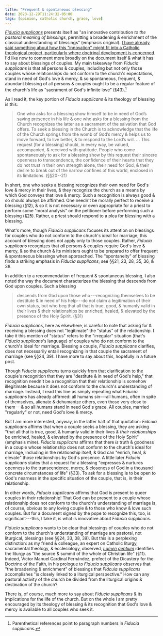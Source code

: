 ```yaml
---
title: "Frequent & spontaneous blessing"
date: 2023-12-29T11:24:32-05:00
tags: [opinion, catholic church, grace, love]
---
```


*[Fiducia supplicans](https://www.vatican.va/roman_curia/congregations/cfaith/documents/rc_ddf_doc_20231218_fiducia-supplicans_en.html)* presents itself as "an innovative contribution *to the pastoral meaning of blessings*, permitting a broadening & enrichment of the classical understanding of blessings" (emphasis original). [I have already said something about how this "innovation" might fit into a Catholic theological project, particularly where doctrinal development is concerned](/posts/20231223_fiducia-supplicans-church-teaching/). I'd like now to comment more broadly on the document itself & what it has to say about blessings of couples. My main takeaway from *Fiducia supplicans* is that all persons & couples, including but not only those couples whose relationships do not conform to the church's expectations, stand in need of God's love & mercy, & so spontaneous, frequent, & abundant blessing of all persons & couples ought to be a regular feature of the church's life as "sacrament of God's infinite love" (§43).[^2]

[^2]: Parenthetical references point to paragraph numbers in *Fiducia supplicans*.

As I read it, the key portion of *Fiducia supplicans* & its theology of blessing is this:

> One who asks for a blessing show himself to be in need of God’s saving presence in his life & one who asks for a blessing from the Church recognizes the latter as a sacrament of the salvation that God offers. To seek a blessing in the Church is to acknowledge that the life of the Church springs from the womb of God’s mercy & helps us to move forward, to live better, & to respond to the Lord’s will. ... This request [for a blessing] should, in every way, be valued, accompanied, & received with gratitude. People who come spontaneously to ask for a blessing show by this request their sincere openness to transcendence, the confidence of their hearts that they do not trust in their own strength alone, their need for God, & their desire to break out of the narrow confines of this world, enclosed in its limitations. (§§20--21)

In short, one who seeks a blessing recognizes their own need for God's love & mercy in their lives, & they recognize the church as a means by which God conveys that love & mercy. Such a recognition is always good & so should always be affirmed. One needn't be morally perfect to receive a blessing (§12), & so it is not necessary or even appropriate for a priest to perform some "moral analysis" on the petitioner before performing such a blessing (§25). Rather, a priest should respond to a plea for blessing with a blessing.

What's more, though *Fiducia supplicans* focuses its attention on blessings for couples who do not conform to the church's ideal for marriage, this account of blessing does not apply only to those couples. Rather, *Fiducia supplicans* recognizes that *all* persons & couples require God's love & mercy, & so the church & its ministers ought to be prepared to offer frequent & spontaneous blessings when approached. The "spontaneity" of blessing finds a striking emphasis in *Fiducia supplicans*; see §§21, 23, 28, 35, 36, & 38.

In addition to a recommendation of frequent & spontaneous blessing, I also noted the way the document characterizes the blessing that descends from God upon couples. Such a blessing

> descends from God upon those who---recognizing themselves to be destitute & in need of his help---do not claim a legitimation of their own status, but who beg that all that is true, good, & humanly valid in their lives & their relationships be enriched, healed, & elevated by the presence of the Holy Spirit. (§31)

*Fiducia supplicans*, here as elsewhere, is careful to note that asking for & receiving a blessing does not "legitimate" the "status" of the relationship. I take it this mention of "status" refers to the "irregular" situation (that's *Fiducia supplicans*'s language) of couples who do not conform to the church's ideal for marriage. Blessing a couple, *Fiducia supplicans* clarifies, does not necessarily entail recognizing in that couple the sacrament of marriage (see §§24, 39). I have more to say about this, hopefully in a future post.

Though *Fiducia supplicans* turns quickly from that clarification to the couple's recognition that they are "destitute & in need of God's help," that recognition needn't be a recognition that their relationship is somehow illegitimate because it does not conform to the church's understanding of marriage. Instead, I read this line as simply repeating what *Fiducia supplicans* has already affirmed: all humans sin---all humans, often in spite of themselves, alienate & dehumanize others, even those very close to them---& so all humans stand in need God's grace.  All couples, married "regularly" or not, need God's love & mercy.

But I am more interested, anyway, in the latter half of that quotation: *Fidcuia supplicans* affirms that when a couple seeks a blessing, they are asking "that all that is true, good, & humanly valid in their lives *& their relationships* be enriched, healed, & elevated by the presence of the Holy Spirit" (emphasis mine). *Fiducia supplicans* affirms that there *is* truth & goodness in a couple whose relationship does not conform to the church's ideal for marriage, including in the relationship itself, & God can "enrich, heal, & elevate" those relationships by God's presence. A little later *Fiducia supplicans* states that a request for a blessing "expresses & nurtures openness to the transcendence, mercy, & closeness of God in a thousand concrete circumstances of life" (§33). To ask for a blessing is to be open to God's nearness in the specific situation of the couple, that is, in their relationship.

In other words, *Fiducia supplicans* affirms that God is present to queer couples in their relationship! That God can be present to a couple whose relationship does not conform to the church's understanding of marriage is, of course, obvious to any loving couple & to those who know & love such couples. But for a document signed by the pope to recognize this, too, is significant---this, I take it, is what is innovative about *Fiducia supplicans*.

*Fiducia supplicans* wants to be clear that blessings of couples who do not conform to the church's understanding of marriage are pastoral, not liturgical, blessings (see §§24, 33, 38, 39). But this is a perplexing distinction: as my friend & colleague, an expert on Catholic liturgy, sacramental theology, & ecclesiology, observed, *[Lumen gentium](https://www.vatican.va/archive/hist_councils/ii_vatican_council/documents/vat-ii_const_19641121_lumen-gentium_en.html)* identifies the liturgy as "the source & summit of the whole of Christian life" (§11). Indeed, Víctor Manuel Cardinal Fernández, prefect of the Dicastery for the Doctrine of the Faith, in his prologue to *Fiducia supplicans* observes that "the broadening & enrichment" of blessings that *Fidcuia supplicans* accomplishes "is closely linked to a liturgical perspective." How can any pastoral activity of the church be divided from the liturgical origins & destination of the church?

There is, of course, much more to say about *Fiducia supplicans* & its implications for the life of the church. But on the whole I am pretty encouraged by its theology of blessing & its recognition that God's love & mercy is available to all couples who seek it.
